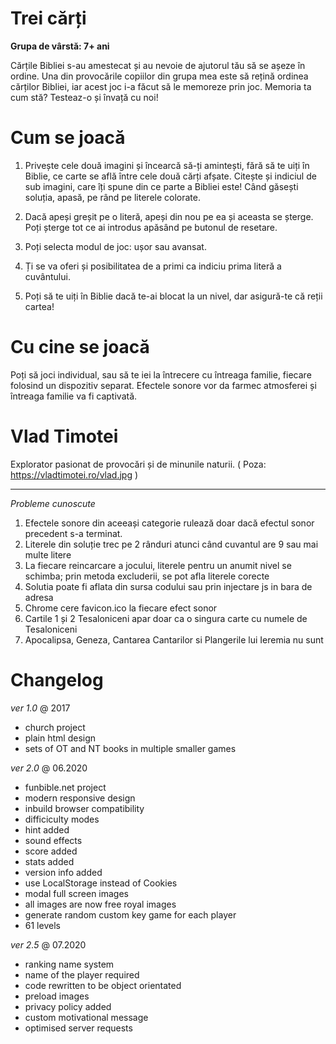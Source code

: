 # Trei cărți
<b>Grupa de vârstă: 7+ ani</b>

Cărțile Bibliei s-au amestecat și au nevoie de ajutorul tău să se așeze în ordine. 
Una din provocările copiilor din grupa mea este să rețină ordinea cărților Bibliei, iar acest joc i-a făcut să le memoreze prin joc. Memoria ta cum stă? Testeaz-o și învață cu noi!

# Cum se joacă

1. Privește cele două imagini și încearcă să-ți amintești, fără să te uiți în Biblie, ce carte se află între cele două cărți afșate. Citește și indiciul de sub imagini, care îți spune din ce parte a Bibliei este! Când găsești soluția, apasă, pe rând pe literele colorate.

2. Dacă apeși greșit pe o literă, apeși din nou pe ea și aceasta se șterge. Poți șterge tot ce ai introdus apăsând pe butonul de resetare.

3. Poți selecta modul de joc: ușor sau avansat. 

4. Ți se va oferi și posibilitatea de a primi ca indiciu prima literă a cuvântului. 

5. Poți să te uiți în Biblie dacă te-ai blocat la un nivel, dar asigură-te că reții cartea! 

# Cu cine se joacă

Poți să joci individual, sau să te iei la întrecere cu întreaga familie, fiecare folosind un dispozitiv separat. Efectele sonore vor da farmec atmosferei și întreaga familie va fi captivată. 


# Vlad Timotei
Explorator pasionat de provocări și de minunile naturii. 
( Poza: https://vladtimotei.ro/vlad.jpg )

<hr>

<i> Probleme cunoscute </i>
1. Efectele sonore din aceeași categorie rulează doar dacă efectul sonor precedent s-a terminat.  
2. Literele din soluție trec pe 2 rânduri atunci când cuvantul are 9 sau mai multe litere
3. La fiecare reincarcare a jocului, literele pentru un anumit nivel se schimba; prin metoda excluderii, se pot afla literele corecte
4. Solutia poate fi aflata din sursa codului sau prin injectare js in bara de adresa
5. Chrome cere favicon.ico la fiecare efect sonor
6. Cartile 1 și 2 Tesaloniceni apar doar ca o singura carte cu numele de Tesaloniceni
7. Apocalipsa, Geneza, Cantarea Cantarilor si Plangerile lui Ieremia nu sunt

# Changelog

<i> ver 1.0 </i> @ 2017
- church project
- plain html design
- sets of OT and NT books in multiple smaller games

<i> ver 2.0 </i> @ 06.2020
- funbible.net project
- modern responsive design 
- inbuild browser compatibility
- difficiculty modes
- hint added
- sound effects
- score added
- stats added
- version info added
- use LocalStorage instead of Cookies
- modal full screen images
- all images are now free royal images
- generate random custom key game for each player
- 61 levels

<i> ver 2.5 </i> @ 07.2020

- ranking name system
- name of the player required
- code rewritten to be object orientated
- preload images
- privacy policy added
- custom motivational message
- optimised server requests

